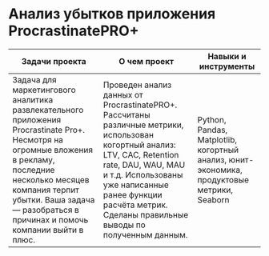 # Анализ убытков приложения ProcrastinatePRO+
| Задачи проекта | О чем проект | Навыки и инструменты  |
|----------------|----------------------------------------|----------|
|Задача для маркетингового аналитика развлекательного приложения Procrastinate Pro+. Несмотря на огромные вложения в рекламу, последние несколько месяцев компания терпит убытки. Ваша задача — разобраться в причинах и помочь компании выйти в плюс.|Проведен анализ данных от ProcrastinatePRO+. Рассчитаны различные метрики, использован когортный анализ: LTV, CAC, Retention rate, DAU, WAU, MAU и т.д. Использованы уже написанные ранее функции расчёта метрик. Сделаны правильные выводы по полученным данным.|Python, Pandas, Matplotlib, когортный анализ, юнит-экономика, продуктовые метрики, Seaborn|
